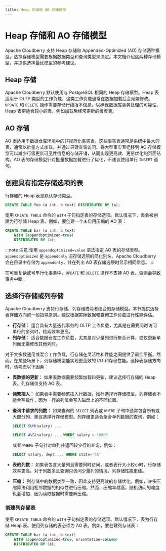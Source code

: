 ```yaml
---
title: Heap 存储和 AO 存储模型
---
```


# Heap 存储和 AO 存储模型

Apache Cloudberry 支持 Heap 存储和 Appended-Optimized (AO) 存储两种模型。选择存储模型需要根据数据类型和查询类型来决定。本文档介绍这两种存储模型，并提供选择最优模型的参考建议。

## Heap 存储

Apache Cloudberry 默认使用与 PostgreSQL 相同的 Heap 存储模型。Heap 表适用于 OLTP 类型的工作负载，这类工作负载通常在数据加载后会频繁修改。`UPDATE` 和 `DELETE` 操作需要存储行级版本信息，以确保数据库事务处理的可靠性。Heap 表更适合较小的表，例如加载后经常更新的维度表。

## AO 存储

AO 表适用于数据仓库环境中的非规范化事实表。这些事实表通常是系统中最大的表，通常以批量方式加载，并通过只读查询访问。将大型事实表迁移到 AO 存储模型可以减少行级更新可见性信息的存储开销，从而实现更高效、更易优化的页面结构。AO 表的存储模型针对批量数据加载进行了优化，不建议使用单行 `INSERT` 语句。

## 创建具有指定存储选项的表

行存储的 Heap 表是默认存储类型。

```sql
CREATE TABLE foo (a int, b text) DISTRIBUTED BY (a);
```

使用 `CREATE TABLE` 命令的 `WITH` 子句指定表的存储选项。默认情况下，表会被创建为行存储 Heap 表。例如，要创建一个未启用压缩的 AO 表：

```sql
CREATE TABLE bar (a int, b text) 
    WITH (appendoptimized=true)
    DISTRIBUTED BY (a);
```

:::note 注意
使用 `appendoptimized=value` 语法指定 AO 表的存储类型。`appendoptimized` 是 `appendonly` 旧存储选项的简化别名。Apache Cloudberry 会在目录中存储为 `appendonly`，并在列出 AO 表存储选项时显示相同信息。
:::

在可重复读或可串行化事务中，`UPDATE` 和 `DELETE` 操作不支持 AO 表，否则会导致事务中断。

## 选择行存储或列存储

Apache Cloudberry 支持行存储、列存储或两者结合的存储模型。本节提供选择表存储方向的一般指导原则。建议根据实际数据和查询工作负载进行性能评估。

- **行存储：** 适合具有大量迭代事务的 OLTP 工作负载，尤其是在需要同时访问单行的多列时，检索效率更高。
- **列存储：** 适合数据仓库工作负载，尤其是对少量列进行聚合计算，或仅更新单列而无需修改其他列时。

对于大多数通用或混合工作负载，行存储在灵活性和性能之间提供了最佳平衡。然而，在某些场景下，列存储模型能实现更高效的 I/O 和存储性能。选择表存储方向时，请考虑以下因素：

- **表数据的更新：** 如果表数据需要频繁加载和更新，建议选择行存储的 Heap 表。列存储仅支持 AO 表。

- **频繁插入：** 如果表中需要频繁插入行数据，推荐选择行存储模型。列存储表不适合写操作，因为一行的列值会写入磁盘上的不同位置。

- **查询中请求的列数：** 如果查询的 `SELECT` 列表或 `WHERE` 子句中通常包含所有或大部分列，建议选择行存储模型。列存储更适合聚合单列数据的查询，例如：

    ```sql
    SELECT SUM(salary) ...
    ```

    ```sql
    SELECT AVG(salary) ... WHERE salary > 10000
    ```

    或者 `WHERE` 子句针对单列并返回较少行的查询，例如：

    ```sql
    SELECT salary, dept ... WHERE state='CA'
    ```

- **表的列数：** 如果表包含大量列且需要同时访问，或者表行大小较小时，行存储效率更高。对于列数多且查询只访问少量列的情况，列存储性能更佳。

- **压缩：** 列存储中的数据类型一致，因此支持更高效的存储优化。例如，许多压缩算法利用相邻数据的相似性进行压缩。然而，压缩率越高，随机访问的难度也会增加，因为读取数据时需要解压缩。

### 创建列存储表

使用 `CREATE TABLE` 命令的 `WITH` 子句指定表的存储选项。默认情况下，表为行存储 Heap 表。使用列存储的表必须为 AO 表。例如，要创建列存储表：

```sql
CREATE TABLE bar (a int, b text) 
    WITH (appendoptimized=true, orientation=column) 
    DISTRIBUTED BY (a);
```
